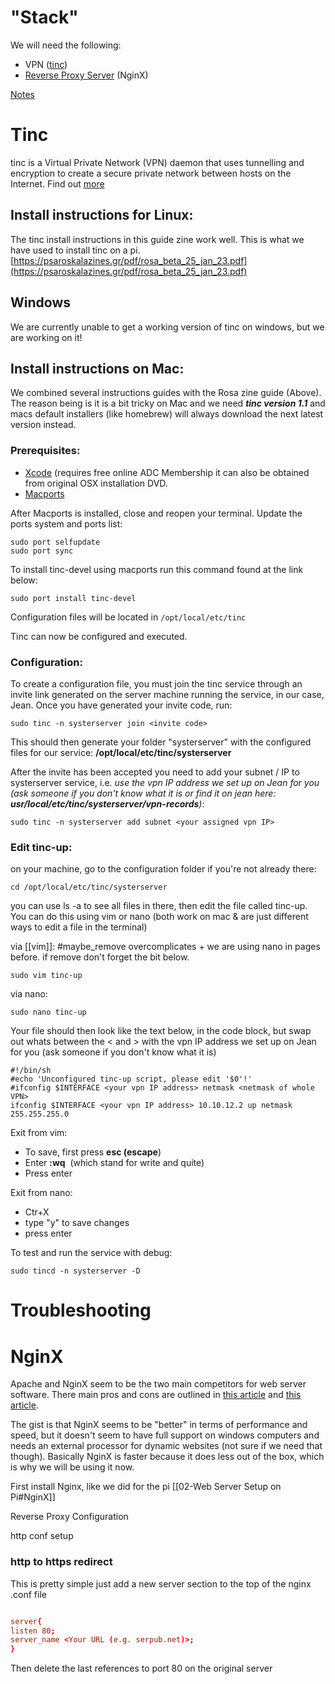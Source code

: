 

# "Stack"

We will need the following:
- VPN ([tinc](https://www.cyberciti.biz/faq/ubuntu-install-tinc-and-set-up-a-basic-vpn/))
-  [Reverse Proxy Server](https://www.nginx.com/resources/glossary/reverse-proxy-server/) (NginX)


[Notes](https://pad.riseup.net/p/un-Named_Server_CCI-keep)

# Tinc

tinc is a Virtual Private Network (VPN) daemon that uses tunnelling and encryption to create a secure private network between hosts on the Internet. Find out [more](https://www.tinc-vpn.org/) 
## Install instructions for Linux:
The tinc install instructions in this guide zine work well. This is what we have used to install tinc on a pi. [https://psaroskalazines.gr/pdf/rosa_beta_25_jan_23.pdf](https://psaroskalazines.gr/pdf/rosa_beta_25_jan_23.pdf) 

## Windows
We are currently unable to get a working version of tinc on windows, but we are working on it!

## Install instructions on Mac:
We combined several instructions guides with the Rosa zine guide (Above). The reason being is it is a bit tricky on Mac and we need ***tinc version 1.1*** and macs default installers (like homebrew) will always download the next latest version instead. 

### Prerequisites: 
- [Xcode](https://developer.apple.com/xcode/) (requires free online ADC Membership it can also be obtained from original OSX installation DVD. 
- [Macports](http://www.macports.org/install.php)

After Macports is installed, close and reopen your terminal. Update the ports system and ports list:

``` shell
sudo port selfupdate
sudo port sync
```

To install tinc-devel using macports run this command found at the link below:

``` shell
sudo port install tinc-devel
```

Configuration files will be located in `/opt/local/etc/tinc`

Tinc can now be configured and executed.

### Configuration:
To create a configuration file, you must join the tinc service through an invite link generated on the server machine running the service, in our case, Jean. Once you have generated your invite code, run:
``` shell
sudo tinc -n systerserver join <invite code>
```

This should then generate your folder "systerserver" with the configured files for our service: **/opt/local/etc/tinc/systerserver**

After the invite has been accepted you need to add your subnet / IP to systerserver service, i.e. _use the vpn IP address we set up on Jean for you (ask someone if you don't know what it is or find it on jean here: **usr/local/etc/tinc/systerserver/vpn-records**)_:
``` shell
sudo tinc -n systerserver add subnet <your assigned vpn IP>
```

### Edit tinc-up:
on your machine, go to the configuration folder if you're not already there:
``` shell
cd /opt/local/etc/tinc/systerserver
```

you can use ls -a to see all files in there, then edit the file called tinc-up. You can do this using vim or nano (both work on mac & are just different ways to edit a file in the terminal)

via [[vim]]: #maybe_remove overcomplicates + we are using nano in pages before. if remove don't forget the bit below.

``` shell
sudo vim tinc-up
```

via nano:
``` shell
sudo nano tinc-up
```

Your file should then look like the text below, in the code block, but swap out whats between the < and > with the vpn IP address we set up on Jean for you (ask someone if you don't know what it is)

``` tinc-up
#!/bin/sh
#echo 'Unconfigured tinc-up script, please edit '$0'!'
#ifconfig $INTERFACE <your vpn IP address> netmask <netmask of whole VPN>
ifconfig $INTERFACE <your vpn IP address> 10.10.12.2 up netmask 255.255.255.0
```

Exit from vim:
- To save, first press **esc (escape**)
- Enter **:wq**  (which stand for write and quite)
- Press enter

Exit from nano:
- Ctr+X
- type "y" to save changes
- press enter

To test and run the service with debug:
``` shell
sudo tincd -n systerserver -D
```

# Troubleshooting 



# NginX

Apache and NginX seem to be the two main competitors for web server software. There main pros and cons are outlined in [this article](https://www.hostinger.co.uk/tutorials/nginx-vs-apache-what-to-use/#:~:text=The%20main%20difference%20between%20NGINX,to%20have%20generally%20better%20performance) and [this article](https://www.hostinger.co.uk/tutorials/nginx-vs-apache-what-to-use/#:~:text=The%20main%20difference%20between%20NGINX,to%20have%20generally%20better%20performance.).

The gist is that NginX seems to be "better" in terms of performance and speed, but it doesn't seem to have full support on windows computers and needs an external processor for dynamic websites (not sure if we need that though). Basically NginX is faster because it does less out of the box, which is why we will be using it now.

First install Nginx, like we did for the pi [[02-Web Server Setup on Pi#NginX]]

Reverse Proxy Configuration




http conf setup 

### http to https redirect

This is pretty simple just add a new server section to the top of the nginx .conf file

``` conf

server{
listen 80;
server_name <Your URL (e.g. serpub.net)>;
}

```

Then delete the last references to port 80 on the original  server